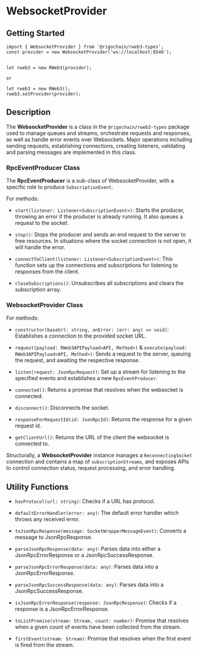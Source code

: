 # WebsocketProvider

## Getting Started
```Typscript
import { WebsocketProvider } from '@rigochain/rweb3-types';
const provider = new WebsocketProvider('ws://localhost:8546');


let rweb3 = new RWeb3(provider);

or

let rweb3 = new RWeb3();
rweb3.setProvider(provider);
```

## Description

The **WebsocketProvider** is a class in the `@rigochain/rweb3-types` package used to manage queues and streams, orchestrate requests and responses, as well as handle error events over Websockets. Major operations including sending requests, establishing connections, creating listeners, validating and parsing messages are implemented in this class.

### RpcEventProducer Class

The **RpcEventProducer** is a sub-class of WebsocketProvider, with a specific role to produce `SubscriptionEvent`. 

For methods:

- `start(listener: Listener<SubscriptionEvent>)`: Starts the producer, throwing an error if the producer is already running. It also queues a request to the socket.
   
- `stop()`: Stops the producer and sends an end request to the server to free resources. In situations where the socket connection is not open, it will handle the error.
   
- `connectToClient(listener: Listener<SubscriptionEvent>)`: This function sets up the connections and subscriptions for listening to responses from the client.

- `closeSubscriptions()`: Unsubscribes all subscriptions and clears the subscription array.

### WebsocketProvider Class

For methods: 

- `constructor(baseUrl: string, onError: (err: any) => void)`: Establishes a connection to the provided socket URL.
   
- `request(payload: RWeb3APIPayload<API, Method>)` & `execute(payload: RWeb3APIPayload<API, Method>)`: Sends a request to the server, queuing the request, and awaiting the respective response.

- `listen(request: JsonRpcRequest)`: Set up a stream for listening to the specified events and establishes a new `RpcEventProducer`.
   
- `connected()`: Returns a promise that resolves when the websocket is connected.

- `disconnect()`: Disconnects the socket.

- `responseForRequestId(id: JsonRpcId)`: Returns the response for a given request id.

- `getClientUrl()`: Returns the URL of the client the websocket is connected to.

Structurally, a **WebsocketProvider** instance manages a `ReconnectingSocket` connection and contains a map of `subscriptionStreams`, and exposes APIs to control connection status, request processing, and error handling.

## Utility Functions

- `hasProtocol(url: string)`: Checks if a URL has protocol.

- `defaultErrorHandler(error: any)`: The default error handler which throws any received error.

- `toJsonRpcResponse(message: SocketWrapperMessageEvent)`: Converts a message to JsonRpcResponse.

- `parseJsonRpcResponse(data: any)`: Parses data into either a JsonRpcErrorResponse or a JsonRpcSuccessResponse.

- `parseJsonRpcErrorResponse(data: any)`: Parses data into a JsonRpcErrorResponse.

- `parseJsonRpcSuccessResponse(data: any)`: Parses data into a JsonRpcSuccessResponse.

- `isJsonRpcErrorResponse(response: JsonRpcResponse)`: Checks if a response is a JsonRpcErrorResponse.

- `toListPromise(stream: Stream, count: number)`: Promise that resolves when a given count of events have been collected from the stream.

- `firstEvent(stream: Stream)`: Promise that resolves when the first event is fired from the stream.
